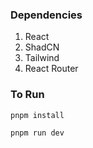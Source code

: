 ### Dependencies

1. React
2. ShadCN
3. Tailwind
4. React Router

### To Run

```bash
pnpm install

pnpm run dev
```
